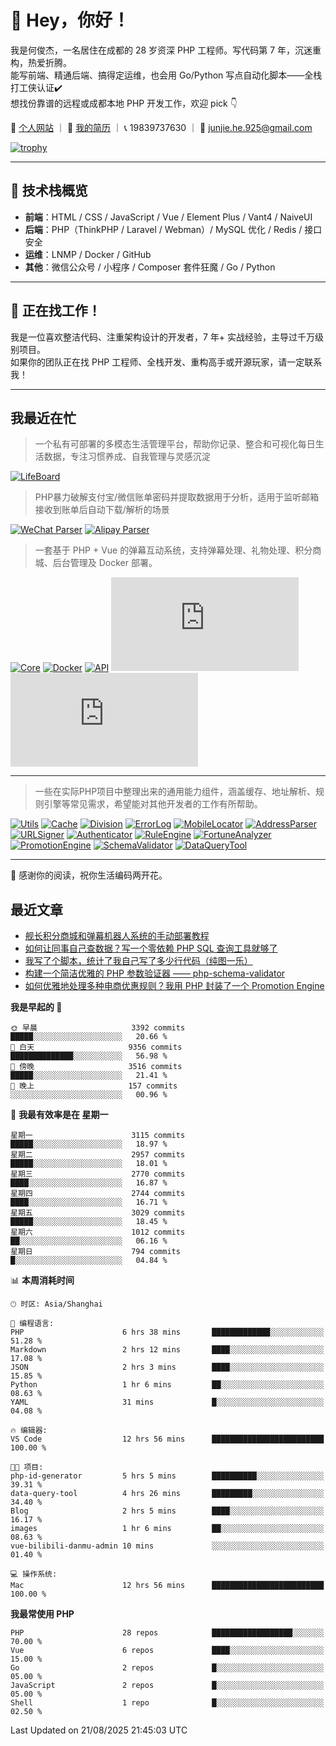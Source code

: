 # 👋 Hey，你好！

我是何俊杰，一名居住在成都的 28 岁资深 PHP 工程师。写代码第 7 年，沉迷重构，热爱折腾。  
能写前端、精通后端、搞得定运维，也会用 Go/Python 写点自动化脚本——全栈打工侠认证✔️  
想找份靠谱的远程或成都本地 PHP 开发工作，欢迎 pick 👇

📄 [个人网站](https://hejunjie.life) ｜ 📄 [我的简历](https://hejunjie.life/docx/%E7%AE%80%E5%8E%8620250406.pdf) ｜ 📞 19839737630 ｜ 📮 junjie.he.925@gmail.com

[![trophy](https://github-profile-trophy.vercel.app/?username=zxc7563598&title=MultiLanguage,Commits,PullRequest,Stars,Experience,Repositories,Followers,Issues)](https://hejunjie.life)

---

## 🚀 技术栈概览

- **前端**：HTML / CSS / JavaScript / Vue / Element Plus / Vant4 / NaiveUI  
- **后端**：PHP（ThinkPHP / Laravel / Webman）/ MySQL 优化 / Redis / 接口安全  
- **运维**：LNMP / Docker / GitHub  
- **其他**：微信公众号 / 小程序 / Composer 套件狂魔 / Go / Python

---

## 📢 正在找工作！

我是一位喜欢整洁代码、注重架构设计的开发者，7 年+ 实战经验，主导过千万级别项目。  
如果你的团队正在找 PHP 工程师、全栈开发、重构高手或开源玩家，请一定联系我！

---

## 我最近在忙

> 一个私有可部署的多模态生活管理平台，帮助你记录、整合和可视化每日生活数据，专注习惯养成、自我管理与灵感沉淀

[![LifeBoard](https://img.shields.io/badge/life--board-个人生活管理仪表盘-1e6091?style=for-the-badge&logo=notion)](https://github.com/zxc7563598/life-board)


> PHP暴力破解支付宝/微信账单密码并提取数据用于分析，适用于监听邮箱接收到账单后自动下载/解析的场景

[![WeChat Parser](https://img.shields.io/badge/php--wechat--bill--parser-微信账单解析器-7bb32e?style=for-the-badge&logo=wechat)](https://github.com/zxc7563598/php-wechat-bill-parser)
[![Alipay Parser](https://img.shields.io/badge/php--alipay--bill--parser-支付宝账单解析器-1677ff?style=for-the-badge&logo=alipay)](https://github.com/zxc7563598/php-alipay-bill-parser)

> 一套基于 PHP + Vue 的弹幕互动系统，支持弹幕处理、礼物处理、积分商城、后台管理及 Docker 部署。

[![Core](https://img.shields.io/badge/php--bilibili--danmu--core-B站交互核心模块-blueviolet?style=for-the-badge&logo=php)](https://github.com/zxc7563598/php-bilibili-danmu-core)
[![Docker](https://img.shields.io/badge/php--bilibili--danmu--docker-Docker一键部署容器-2496ed?style=for-the-badge&logo=docker)](https://github.com/zxc7563598/php-bilibili-danmu-docker)
[![API](https://img.shields.io/badge/php--bilibili--danmu-项目本体-007acc?style=for-the-badge&logo=php)](https://github.com/zxc7563598/php-bilibili-danmu)
[![Admin](https://img.shields.io/badge/vue--bilibili--danmu--admin-前端：管理后台-42b883?style=for-the-badge&logo=vue.js)](https://github.com/zxc7563598/vue-bilibili-danmu-admin)
[![Shop](https://img.shields.io/badge/vue--bilibili--danmu--shop-前端：移动端积分商城-3eaf7c?style=for-the-badge&logo=vue.js)](https://github.com/zxc7563598/vue-bilibili-danmu-shop)

---

> 一些在实际PHP项目中整理出来的通用能力组件，涵盖缓存、地址解析、规则引擎等常见需求，希望能对其他开发者的工作有所帮助。

[![Utils](https://img.shields.io/badge/php--utils-工具函数集合-6e40c9?style=for-the-badge&logo=php)](https://github.com/zxc7563598/php-utils)
[![Cache](https://img.shields.io/badge/php--cache-多层缓存系统-4c51bf?style=for-the-badge&logo=databricks)](https://github.com/zxc7563598/php-cache)
[![Division](https://img.shields.io/badge/php--china--division-行政区划解析-2d6a4f?style=for-the-badge&logo=mapbox)](https://github.com/zxc7563598/php-china-division)
[![ErrorLog](https://img.shields.io/badge/php--error--log-多通道错误日志-ef476f?style=for-the-badge&logo=textpattern)](https://github.com/zxc7563598/php-error-log)
[![MobileLocator](https://img.shields.io/badge/php--mobile--locator-手机号归属地查询-06d6a0?style=for-the-badge&logo=googlemaps)](https://github.com/zxc7563598/php-mobile-locator)
[![AddressParser](https://img.shields.io/badge/php--address--parser-收货地址解析-118ab2?style=for-the-badge&logo=homeassistant)](https://github.com/zxc7563598/php-address-parser)
[![URLSigner](https://img.shields.io/badge/php--url--signer-签名链接工具-073b4c?style=for-the-badge&logo=linktree)](https://github.com/zxc7563598/php-url-signer)
[![Authenticator](https://img.shields.io/badge/php--google--authenticator-TOTP动态口令-ff6b6b?style=for-the-badge&logo=google)](https://github.com/zxc7563598/php-google-authenticator)
[![RuleEngine](https://img.shields.io/badge/php--simple--rule--engine-轻量规则引擎-f4a261?style=for-the-badge&logo=elastic)](https://github.com/zxc7563598/php-simple-rule-engine)
[![FortuneAnalyzer](https://img.shields.io/badge/php--fortune--analyzer-八字命理分析-c084fc?style=for-the-badge&logo=astro)](https://github.com/zxc7563598/php-fortune-analyzer)
[![PromotionEngine](https://img.shields.io/badge/php--promotion--engine-促销策略引擎-f3722c?style=for-the-badge&logo=shopify)](https://github.com/zxc7563598/php-promotion-engine)
[![SchemaValidator](https://img.shields.io/badge/php--schema--validator-参数验证器-3a86ff?style=for-the-badge&logo=checkmarx)](https://github.com/zxc7563598/php-schema-validator)
[![DataQueryTool](https://img.shields.io/badge/php--data--query--tool-数据查询与导出-0077b6?style=for-the-badge&logo=databricks)](https://github.com/zxc7563598/data-query-tool)


---

👋 感谢你的阅读，祝你生活编码两开花。

## 最近文章
<!-- BLOG-POST-LIST:START -->
- [舰长积分商城和弹幕机器人系统的手动部署教程](https://hejunjie.life/posts/b80f6d1a.html)
- [如何让同事自己查数据？写一个零依赖 PHP SQL 查询工具就够了](https://hejunjie.life/posts/44994b49.html)
- [我写了个脚本，统计了我自己写了多少行代码（纯图一乐）](https://hejunjie.life/posts/c02c3d6d.html)
- [构建一个简洁优雅的 PHP 参数验证器 —— php-schema-validator](https://hejunjie.life/posts/a45e4e99.html)
- [如何优雅地处理多种电商优惠规则？我用 PHP 封装了一个 Promotion Engine](https://hejunjie.life/posts/bfc6fc.html)
<!-- BLOG-POST-LIST:END -->


<!--START_SECTION:waka-->
**我是早起的 🐤** 

```text
🌞 早晨                     3392 commits        █████░░░░░░░░░░░░░░░░░░░░   20.66 % 
🌆 白天                     9356 commits        ██████████████░░░░░░░░░░░   56.98 % 
🌃 傍晚                     3516 commits        █████░░░░░░░░░░░░░░░░░░░░   21.41 % 
🌙 晚上                     157 commits         ░░░░░░░░░░░░░░░░░░░░░░░░░   00.96 % 
```
📅 **我最有效率是在 星期一** 

```text
星期一                      3115 commits        █████░░░░░░░░░░░░░░░░░░░░   18.97 % 
星期二                      2957 commits        █████░░░░░░░░░░░░░░░░░░░░   18.01 % 
星期三                      2770 commits        ████░░░░░░░░░░░░░░░░░░░░░   16.87 % 
星期四                      2744 commits        ████░░░░░░░░░░░░░░░░░░░░░   16.71 % 
星期五                      3029 commits        █████░░░░░░░░░░░░░░░░░░░░   18.45 % 
星期六                      1012 commits        ██░░░░░░░░░░░░░░░░░░░░░░░   06.16 % 
星期日                      794 commits         █░░░░░░░░░░░░░░░░░░░░░░░░   04.84 % 
```


📊 **本周消耗时间** 

```text
🕑︎ 时区: Asia/Shanghai

💬 编程语言: 
PHP                      6 hrs 38 mins       █████████████░░░░░░░░░░░░   51.28 % 
Markdown                 2 hrs 12 mins       ████░░░░░░░░░░░░░░░░░░░░░   17.08 % 
JSON                     2 hrs 3 mins        ████░░░░░░░░░░░░░░░░░░░░░   15.85 % 
Python                   1 hr 6 mins         ██░░░░░░░░░░░░░░░░░░░░░░░   08.63 % 
YAML                     31 mins             █░░░░░░░░░░░░░░░░░░░░░░░░   04.08 % 

🔥 编辑器: 
VS Code                  12 hrs 56 mins      █████████████████████████   100.00 % 

🐱‍💻 项目: 
php-id-generator         5 hrs 5 mins        ██████████░░░░░░░░░░░░░░░   39.31 % 
data-query-tool          4 hrs 26 mins       █████████░░░░░░░░░░░░░░░░   34.40 % 
Blog                     2 hrs 5 mins        ████░░░░░░░░░░░░░░░░░░░░░   16.17 % 
images                   1 hr 6 mins         ██░░░░░░░░░░░░░░░░░░░░░░░   08.63 % 
vue-bilibili-danmu-admin 10 mins             ░░░░░░░░░░░░░░░░░░░░░░░░░   01.40 % 

💻 操作系统: 
Mac                      12 hrs 56 mins      █████████████████████████   100.00 % 
```

**我最常使用 PHP** 

```text
PHP                      28 repos            ██████████████████░░░░░░░   70.00 % 
Vue                      6 repos             ████░░░░░░░░░░░░░░░░░░░░░   15.00 % 
Go                       2 repos             █░░░░░░░░░░░░░░░░░░░░░░░░   05.00 % 
JavaScript               2 repos             █░░░░░░░░░░░░░░░░░░░░░░░░   05.00 % 
Shell                    1 repo              █░░░░░░░░░░░░░░░░░░░░░░░░   02.50 % 
```




 Last Updated on 21/08/2025 21:45:03 UTC
<!--END_SECTION:waka-->
